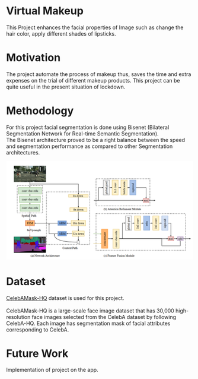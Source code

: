 # Virtual Makeup

This Project enhances the facial properties of Image such as change the hair color, apply different shades of lipsticks.

# Motivation
The project automate the process of makeup thus, saves the time and extra expenses on the trial of different makeup products. This project can be quite useful in the present situation of lockdown.

# Methodology
For this project facial segmentation is done using Bisenet (Bilateral Segmentation Network for Real-time Semantic Segmentation). </br>
The Bisenet architecture proved to be  a right balance between the speed and segmentation performance as compared to other Segmentation architectures.</br>

<img src="https://github.com/sauravakolia/VirtualMakeup/blob/main/bisenet.png">

# Dataset
<a href="https://github.com/switchablenorms/CelebAMask-HQ">CelebAMask-HQ</a> dataset is used for this project.</br>
</br>
CelebAMask-HQ is a large-scale face image dataset that has 30,000 high-resolution face images selected from the CelebA dataset by following CelebA-HQ. Each image has segmentation mask of facial attributes corresponding to CelebA.

# Future Work
Implementation of project on the app.
